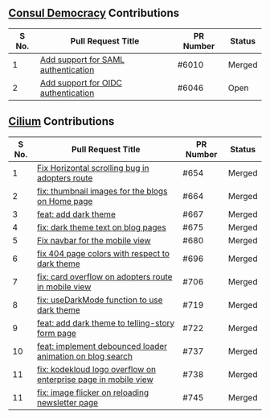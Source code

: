 ## [Consul Democracy](https://github.com/consuldemocracy/consuldemocracy) Contributions

| S No. | Pull Request Title | PR Number | Status |
|-------|--------------------|-----------|--------|
| 1     | [Add support for SAML authentication](https://github.com/consuldemocracy/consuldemocracy/pull/6010) | #6010 | Merged |
| 2     | [Add support for OIDC authentication](https://github.com/consuldemocracy/consuldemocracy/pull/6046) | #6046 | Open |


## [Cilium](https://github.com/cilium/cilium.io) Contributions

| S No.  | Pull Request Title                                                       | PR Number | Status |
|----|---------------------------------------------------------------------------|-----------|--------|
| 1  | [Fix Horizontal scrolling bug in adopters route](https://github.com/cilium/cilium.io/pull/654) | #654      | Merged |
| 2  | [fix: thumbnail images for the blogs on Home page](https://github.com/cilium/cilium.io/pull/664) | #664      | Merged |
| 3  | [feat: add dark theme](https://github.com/cilium/cilium.io/pull/667) | #667      | Merged |
| 4  | [fix: dark theme text on blog pages](https://github.com/cilium/cilium.io/pull/675) | #675      | Merged |
| 5  | [Fix navbar for the mobile view](https://github.com/cilium/cilium.io/pull/680) | #680      | Merged |
| 6  | [fix 404 page colors with respect to dark theme](https://github.com/cilium/cilium.io/pull/696) | #696      | Merged |
| 7  | [fix: card overflow on adopters route in mobile view](https://github.com/cilium/cilium.io/pull/706) | #706      | Merged |
| 8  | [fix: useDarkMode function to use dark theme](https://github.com/cilium/cilium.io/pull/719) | #719      | Merged |
| 9  | [feat: add dark theme to telling-story form page](https://github.com/cilium/cilium.io/pull/722) | #722      | Merged |
| 10 | [feat: implement debounced loader animation on blog search](https://github.com/cilium/cilium.io/pull/737) | #737      | Merged   |
| 11 | [fix: kodekloud logo overflow on enterprise page in mobile view](https://github.com/cilium/cilium.io/pull/738) | #738     | Merged   |
| 11 | [fix: image flicker on reloading newsletter page](https://github.com/cilium/cilium.io/pull/745) | #745     | Merged   |
